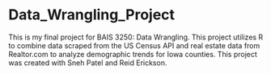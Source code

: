 # Data_Wrangling_Project
This is my final project for BAIS 3250: Data Wrangling. This project utilizes R to combine data scraped from the US Census API and real estate data from Realtor.com to analyze demographic trends for Iowa counties. This project was created with Sneh Patel and Reid Erickson.
